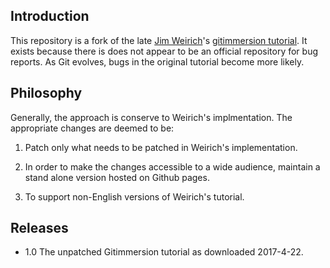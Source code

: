 ## Introduction
This repository is a fork of the late [Jim Weirich](https://en.wikipedia.org/wiki/Jim_Weirich)'s [gitimmersion tutorial](http://gitimmersion.com/index.html). It exists because there is does not appear to be an official repository for bug reports. As Git evolves, bugs in the original tutorial become more likely.
## Philosophy
Generally, the approach is conserve to Weirich's implmentation. The appropriate changes are deemed to be: 

1. Patch only what needs to be patched in Weirich's implementation. 

2. In order to make the changes accessible to a wide audience, maintain a stand alone version hosted on Github pages.

3. To support non-English versions of Weirich's tutorial.
## Releases
+ 1.0 The unpatched Gitimmersion tutorial as downloaded 2017-4-22.
